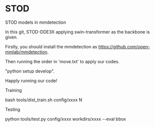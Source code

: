 # STOD
STOD models in mmdetection

In this git, STOD-DDE3X applying swin-transformer as the backbone is given.

Firstly, you should install the mmdetection as https://github.com/open-mmlab/mmdetection.

Then running the order in 'move.txt' to apply our codes.

"python setup develop".

Happly running our code!

Training 

bash tools/dist_train.sh config/xxxx N

Testing

python tools/test.py config/xxxx workdirs/xxxx --eval bbox
